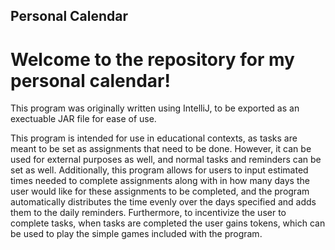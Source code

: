 ## Personal Calendar
# Welcome to the repository for my personal calendar!

This program was originally written using IntelliJ, to be exported as an exectuable JAR file for ease of use.

This program is intended for use in educational contexts, as tasks are meant to be set as assignments that need to be done. 
However, it can be used for external purposes as well, and normal tasks and reminders can be set as well. Additionally, this
program allows for users to input estimated times needed to complete assignments along with in how many days the user would
like for these assignments to be completed, and the program automatically distributes the time evenly over the days specified
and adds them to the daily reminders. Furthermore, to incentivize the user to complete tasks, when tasks are completed the user
gains tokens, which can be used to play the simple games included with the program.
